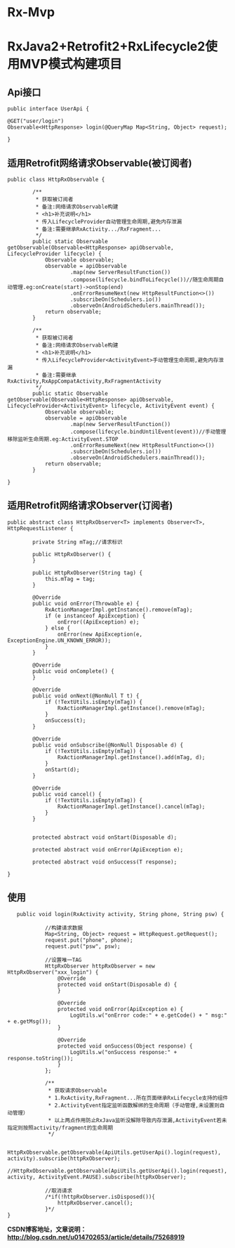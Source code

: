 # Rx-Mvp

# RxJava2+Retrofit2+RxLifecycle2使用MVP模式构建项目 #

## Api接口 ##
    public interface UserApi {

    @GET("user/login")
    Observable<HttpResponse> login(@QueryMap Map<String, Object> request);

	}


## 适用Retrofit网络请求Observable(被订阅者) ##
	public class HttpRxObservable {

		    /**
		     * 获取被订阅者
		     * 备注:网络请求Observable构建
		     * <h1>补充说明</h1>
		     * 传入LifecycleProvider自动管理生命周期,避免内存泄漏
		     * 备注:需要继承RxActivity.../RxFragment...
		     */
		    public static Observable getObservable(Observable<HttpResponse> apiObservable, LifecycleProvider lifecycle) {
		        Observable observable;
		        observable = apiObservable
		                .map(new ServerResultFunction())
		                .compose(lifecycle.bindToLifecycle())//随生命周期自动管理.eg:onCreate(start)->onStop(end)
		                .onErrorResumeNext(new HttpResultFunction<>())
		                .subscribeOn(Schedulers.io())
		                .observeOn(AndroidSchedulers.mainThread());
		        return observable;
		    }
		
		    /**
		     * 获取被订阅者
		     * 备注:网络请求Observable构建
		     * <h1>补充说明</h1>
		     * 传入LifecycleProvider<ActivityEvent>手动管理生命周期,避免内存泄漏
		     * 备注:需要继承RxActivity,RxAppCompatActivity,RxFragmentActivity
		     */
		    public static Observable getObservable(Observable<HttpResponse> apiObservable, LifecycleProvider<ActivityEvent> lifecycle, ActivityEvent event) {
		        Observable observable;
		        observable = apiObservable
		                .map(new ServerResultFunction())
		                .compose(lifecycle.bindUntilEvent(event))//手动管理移除监听生命周期.eg:ActivityEvent.STOP
		                .onErrorResumeNext(new HttpResultFunction<>())
		                .subscribeOn(Schedulers.io())
		                .observeOn(AndroidSchedulers.mainThread());
		        return observable;
		    }

	}

## 适用Retrofit网络请求Observer(订阅者) ##
    public abstract class HttpRxObserver<T> implements Observer<T>, HttpRequestListener {

		    private String mTag;//请求标识
		
		    public HttpRxObserver() {
		    }
		
		    public HttpRxObserver(String tag) {
		        this.mTag = tag;
		    }
		
		    @Override
		    public void onError(Throwable e) {
		        RxActionManagerImpl.getInstance().remove(mTag);
		        if (e instanceof ApiException) {
		            onError((ApiException) e);
		        } else {
		            onError(new ApiException(e, ExceptionEngine.UN_KNOWN_ERROR));
		        }
		    }
		
		    @Override
		    public void onComplete() {
		    }
		
		    @Override
		    public void onNext(@NonNull T t) {
		        if (!TextUtils.isEmpty(mTag)) {
		            RxActionManagerImpl.getInstance().remove(mTag);
		        }
		        onSuccess(t);
		    }
		
		    @Override
		    public void onSubscribe(@NonNull Disposable d) {
		        if (!TextUtils.isEmpty(mTag)) {
		            RxActionManagerImpl.getInstance().add(mTag, d);
		        }
		        onStart(d);
		    }
		
		    @Override
		    public void cancel() {
		        if (!TextUtils.isEmpty(mTag)) {
		            RxActionManagerImpl.getInstance().cancel(mTag);
		        }
		    }
		
		
		    protected abstract void onStart(Disposable d);
		
		    protected abstract void onError(ApiException e);
		
		    protected abstract void onSuccess(T response);

	}
## 使用 ##
       public void login(RxActivity activity, String phone, String psw) {

		        //构建请求数据
		        Map<String, Object> request = HttpRequest.getRequest();
		        request.put("phone", phone);
		        request.put("psw", psw);

		        //设置唯一TAG
		        HttpRxObserver httpRxObserver = new HttpRxObserver("xxx_login") {
		            @Override
		            protected void onStart(Disposable d) {
		            }
		
		            @Override
		            protected void onError(ApiException e) {
		                LogUtils.w("onError code:" + e.getCode() + " msg:" + e.getMsg());
		            }
		
		            @Override
		            protected void onSuccess(Object response) {
		                LogUtils.w("onSuccess response:" + response.toString());
		            }
		        };

		        /**
		         * 获取请求Observable
		         * 1.RxActivity,RxFragment...所在页面继承RxLifecycle支持的组件
		         * 2.ActivityEvent指定监听函数解绑的生命周期（手动管理,未设置则自动管理）
		         * 以上两点作用防止RxJava监听没解除导致内存泄漏,ActivityEvent若未指定则按照activity/fragment的生命周期
		         */
		
		        HttpRxObservable.getObservable(ApiUtils.getUserApi().login(request), activity).subscribe(httpRxObserver);
		        //HttpRxObservable.getObservable(ApiUtils.getUserApi().login(request), activity, ActivityEvent.PAUSE).subscribe(httpRxObserver);
		        
		        //取消请求
		        /*if(!httpRxObserver.isDisposed()){
		            httpRxObserver.cancel();
		        }*/
    }



**CSDN博客地址，文章说明：http://blog.csdn.net/u014702653/article/details/75268919**